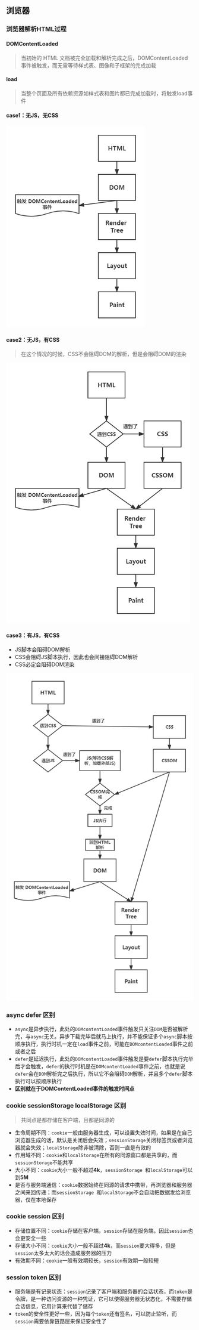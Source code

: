 ## 浏览器

### 浏览器解析HTML过程

#### DOMContentLoaded

> 当初始的 HTML 文档被完全加载和解析完成之后，DOMContentLoaded 事件被触发，而无需等待样式表、图像和子框架的完成加载

#### load

> 当整个页面及所有依赖资源如样式表和图片都已完成加载时，将触发load事件

#### case1：无JS，无CSS

![](./imgs/HTML解析1.png)

#### case2：无JS，有CSS

> 在这个情况的时候，CSS不会阻碍DOM的解析，但是会阻碍DOM的渲染

![](./imgs/HTML解析2.png)

#### case3：有JS，有CSS

- JS脚本会阻碍DOM解析
- CSS会阻碍JS脚本执行，因此也会间接阻碍DOM解析
- CSS必定会阻碍DOM渲染

![](./imgs/HTML解析3.png)

### async defer 区别

- `async`是异步执行，此处的`DOMcontentLoaded`事件触发只关注`DOM`是否被解析完，与`async`无关。异步下载完毕后就马上执行，并不能保证多个`async`脚本按顺序执行，执行时机一定在`load`事件之前，可能在`DOMcontentLoaded`事件之前或者之后
- `defer`是延迟执行，此处的`DOMcontentLoaded`事件触发是要`defer`脚本执行完毕后才会触发，`defer`的执行时机是在`DOMcontentLoaded`事件之前，也就是说`defer`会在`DOM`解析完之后执行，所以它不会阻碍`DOM`解析，并且多个`defer`脚本执行可以按顺序执行
- **区别就在于DOMContentLoaded事件的触发时间点**

### cookie sessionStorage localStorage 区别

> 共同点是都存储在客户端，且都是同源的

- 生命周期不同：`cookie`一般由服务器生成，可以设置失效时间，如果是在自己浏览器生成的话，默认是关闭后会失效；`sessionStorage`关闭标签页或者浏览器就会失效；`localStorage`除非被清除，否则一直是有效的
- 作用域不同：`cookie`和`localStorage`在所有的同源窗口都是共享的，而`sessionStorage`不能共享
- 大小不同：`cookie`大小一般不超过**4k**，`sessionStorage `和`localStorage`可以到**5M**
- 是否与服务端通信：`cookie`数据始终在同源的请求中携带，再浏览器和服务器之间来回传递；而`sessionStorage `和`localStorage`不会自动把数据发给浏览器，仅在本地保存

### cookie session 区别

- 存储位置不同：`cookie`存储在客户端，`session`存储在服务端，因此`session`也会更安全一些
- 存储大小不同：`cookie`大小一般不超过**4k**，而`session`要大得多，但是`session`太多太大的话会造成服务器的压力
- 有效期不同：`cookie`一般有效期较长，`session`有效期一般较短

### session token 区别

- 服务端是有记录状态：`session`记录了客户端和服务器的会话状态，而`token`是令牌，是一种访问资源的一种凭证，它可以使得服务器无状态化，不需要存储会话信息，它用计算来代替了储存
- `token`的安全性更好一些，因为每个`token`还有签名，可以防止监听，而`session`需要依靠链路层来保证安全性了